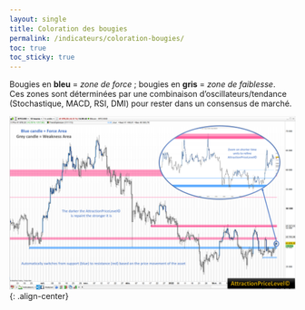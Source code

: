 ```yaml
---
layout: single
title: Coloration des bougies
permalink: /indicateurs/coloration-bougies/
toc: true
toc_sticky: true
---
```


Bougies en **bleu** = *zone de force* ; bougies en **gris** = *zone de faiblesse*.  
Ces zones sont déterminées par une combinaison d’oscillateurs/tendance (Stochastique, MACD, RSI, DMI) pour rester dans un consensus de marché.

![AttractionPriceLevel](/assets/images/attraction-price-level.png){: .align-center}
